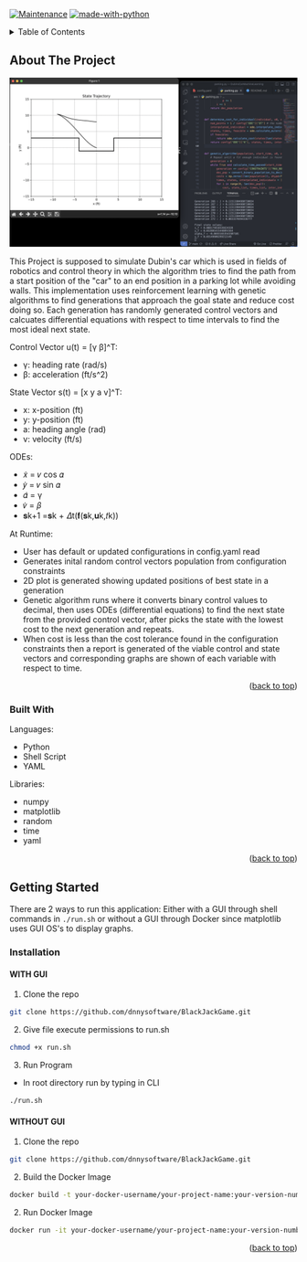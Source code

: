 <a name="readme-top"></a>

[![Maintenance](https://img.shields.io/badge/Maintained%3F-yes-green.svg)](https://GitHub.com/Naereen/StrapDown.js/graphs/commit-activity)
[![made-with-python](https://img.shields.io/badge/Made%20with-Python-1f425f.svg)](https://www.python.org/)


<!-- TABLE OF CONTENTS -->
<details>
  <summary>Table of Contents</summary>
  <ol>
    <li>
      <a href="#about-the-project">About The Project</a>
      <ul>
        <li><a href="#built-with">Built With</a></li>
      </ul>
    </li>
    <li>
      <a href="#getting-started">Getting Started</a>
      <ul>
        <li><a href="#prerequisites">Prerequisites</a></li>
      </ul>
    </li>
    <li><<a href="#installation">Installation</a></li>
  </ol>
</details>



<!-- ABOUT THE PROJECT -->
## About The Project

![Dubin's Car Simulation Demo](img/demo-dubins.png)

This Project is supposed to simulate Dubin's car which is used in fields of robotics and control theory in which the algorithm tries to find the path from a start position of the "car" to an end position in a parking lot while avoiding walls. This implementation uses reinforcement learning with genetic algorithms to find generations that approach the goal state and reduce cost doing so. Each generation has randomly generated control vectors and calcuates differential equations with respect to time intervals to find the most ideal next state.

Control Vector u(t) = [γ β]^T:
* γ: heading rate (rad/s)
* β: acceleration (ft/s^2)

State Vector s(t) = [x y a v]^T:
* x: x-position (ft)
* y: y-position (ft)
* a: heading angle (rad)
* v: velocity (ft/s)

ODEs: 
* 𝑥̇ = 𝑣 cos 𝛼 
* 𝑦̇ = 𝑣 sin 𝛼 
* 𝛼̇ = γ
* 𝑣̇ = 𝛽
* 𝐬k+1 =𝐬k + 𝛥t(𝐟(𝐬k,𝐮k,𝑡k))

At Runtime: 
* User has default or updated configurations in config.yaml read
* Generates inital random control vectors population from configuration constraints
* 2D plot is generated showing updated positions of best state in a generation
* Genetic algorithm runs where it converts binary control values to decimal, then uses ODEs (differential equations) to find the next state from the provided control vector, after picks the state with the lowest cost to the next generation and repeats.
* When cost is less than the cost tolerance found in the configuration constraints then a report is generated of the viable control and state vectors and corresponding graphs are shown of each variable with respect to time.


<p align="right">(<a href="#readme-top">back to top</a>)</p>


### Built With

Languages:
* Python
* Shell Script
* YAML

Libraries:
* numpy
* matplotlib
* random
* time
* yaml

<p align="right">(<a href="#readme-top">back to top</a>)</p>


<!-- GETTING STARTED -->
## Getting Started

There are 2 ways to run this application: Either with a GUI through shell commands in `./run.sh` or without a GUI through Docker since matplotlib uses GUI OS's to display graphs. 

### Installation

#### WITH GUI
1. Clone the repo
  ```sh
  git clone https://github.com/dnnysoftware/BlackJackGame.git
  ```
2. Give file execute permissions to run.sh
  ```sh
  chmod +x run.sh
  ```
3. Run Program
  * In root directory run by typing in CLI
  ```sh
  ./run.sh
  ```

#### WITHOUT GUI
1. Clone the repo
  ```sh
  git clone https://github.com/dnnysoftware/BlackJackGame.git
  ```
2. Build the Docker Image
  ```sh
  docker build -t your-docker-username/your-project-name:your-version-number .
  ```
2. Run Docker Image
  ```sh
  docker run -it your-docker-username/your-project-name:your-version-number .
  ```

<p align="right">(<a href="#readme-top">back to top</a>)</p>